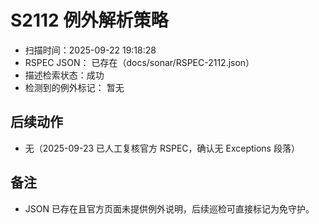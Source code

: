 ﻿# S2112 例外解析策略

- 扫描时间：2025-09-22 19:18:28
- RSPEC JSON：
已存在（docs/sonar/RSPEC-2112.json）
- 描述检索状态：成功
- 检测到的例外标记：
暂无

## 后续动作
- 无（2025-09-23 已人工复核官方 RSPEC，确认无 Exceptions 段落）

## 备注
- JSON 已存在且官方页面未提供例外说明，后续巡检可直接标记为免守护。
